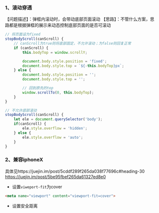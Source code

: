 ### 1、滚动穿透
【问题描述】：弹框内滚动时，会带动底部页面滚动
【思路】：不管什么方案，思路都是根据弹框的展示来动态控制底部页面的是否可滚动
```js
// 将页面设为fixed
stopBodyScroll(canScroll) {
    // canScroll为true则将底部固定，不允许滚动；为false则回复正常
    if (canScroll) { 
        this.bodyTop = window.scrollY;

        document.body.style.position = 'fixed';
        document.body.style.top = `${-this.bodyTop}px`;
    } else {
        document.body.style.position = '';
        document.body.style.top = '';

        // 回到原先的top
        window.scrollTo(0, this.bodyTop);
    }
}
```
```js
// 不允许底部滚动
stopBodyScroll(canScroll) {
    let ele = document.querySelector('body');
    if(canScroll) {
        ele.style.overflow = 'hidden';
    } else {
        ele.style.overflow = 'auto';
    }
}
```
### 2、兼容iphoneX
具体见https://juejin.im/post/5cddf289f265da038f77696c#heading-30
https://juejin.im/post/5be95fbef265da61327ed8e0
* 设置`viweport-fit`为cover
```html
<meta name="viewport" content="viewport-fit=cover">
```
* 设置安全距离
